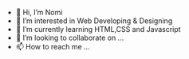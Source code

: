 - 👋 Hi, I’m Nomi
- 👀 I’m interested in Web Developing & Designing
- 🌱 I’m currently learning HTML,CSS and Javascript
- 💞️ I’m looking to collaborate on ...
- 📫 How to reach me ...

<!---
nomishpriv/nomishpriv is a ✨ special ✨ repository because its `README.md` (this file) appears on your GitHub profile.
You can click the Preview link to take a look at your changes.
--->
